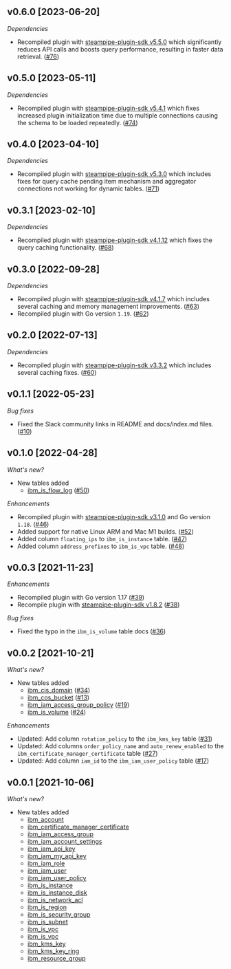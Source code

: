 ## v0.6.0 [2023-06-20]

_Dependencies_

- Recompiled plugin with [steampipe-plugin-sdk v5.5.0](https://github.com/turbot/steampipe-plugin-sdk/blob/v5.5.0/CHANGELOG.md#v550-2023-06-16) which significantly reduces API calls and boosts query performance, resulting in faster data retrieval. ([#76](https://github.com/turbot/steampipe-plugin-ibm/pull/76))

## v0.5.0 [2023-05-11]

_Dependencies_

- Recompiled plugin with [steampipe-plugin-sdk v5.4.1](https://github.com/turbot/steampipe-plugin-sdk/blob/main/CHANGELOG.md#v541-2023-05-05) which fixes increased plugin initialization time due to multiple connections causing the schema to be loaded repeatedly. ([#74](https://github.com/turbot/steampipe-plugin-ibm/pull/74))

## v0.4.0 [2023-04-10]

_Dependencies_

- Recompiled plugin with [steampipe-plugin-sdk v5.3.0](https://github.com/turbot/steampipe-plugin-sdk/blob/main/CHANGELOG.md#v530-2023-03-16) which includes fixes for query cache pending item mechanism and aggregator connections not working for dynamic tables. ([#71](https://github.com/turbot/steampipe-plugin-ibm/pull/71))

## v0.3.1 [2023-02-10]

_Dependencies_

- Recompiled plugin with [steampipe-plugin-sdk v4.1.12](https://github.com/turbot/steampipe-plugin-sdk/blob/main/CHANGELOG.md#v4112-2023-02-09) which fixes the query caching functionality. ([#68](https://github.com/turbot/steampipe-plugin-ibm/pull/68))

## v0.3.0 [2022-09-28]

_Dependencies_

- Recompiled plugin with [steampipe-plugin-sdk v4.1.7](https://github.com/turbot/steampipe-plugin-sdk/blob/main/CHANGELOG.md#v417-2022-09-08) which includes several caching and memory management improvements. ([#63](https://github.com/turbot/steampipe-plugin-ibm/pull/63))
- Recompiled plugin with Go version `1.19`. ([#62](https://github.com/turbot/steampipe-plugin-ibm/pull/62))

## v0.2.0 [2022-07-13]

_Dependencies_

- Recompiled plugin with [steampipe-plugin-sdk v3.3.2](https://github.com/turbot/steampipe-plugin-sdk/blob/main/CHANGELOG.md#v332--2022-07-11) which includes several caching fixes. ([#60](https://github.com/turbot/steampipe-plugin-ibm/pull/60))

## v0.1.1 [2022-05-23]

_Bug fixes_

- Fixed the Slack community links in README and docs/index.md files. ([#10](https://github.com/turbot/steampipe-plugin-ibm/pull/10))

## v0.1.0 [2022-04-28]

_What's new?_

- New tables added
  - [ibm_is_flow_log](https://hub.steampipe.io/plugins/turbot/ibm/tables/ibm_is_flow_log) ([#50](https://github.com/turbot/steampipe-plugin-ibm/pull/50))

_Enhancements_

- Recompiled plugin with [steampipe-plugin-sdk v3.1.0](https://github.com/turbot/steampipe-plugin-sdk/blob/main/CHANGELOG.md#v310--2022-03-30) and Go version `1.18`. ([#46](https://github.com/turbot/steampipe-plugin-ibm/pull/46))
- Added support for native Linux ARM and Mac M1 builds. ([#52](https://github.com/turbot/steampipe-plugin-ibm/pull/52))
- Added column `floating_ips` to `ibm_is_instance` table. ([#47](https://github.com/turbot/steampipe-plugin-ibm/pull/47))
- Added column `address_prefixes` to `ibm_is_vpc` table. ([#48](https://github.com/turbot/steampipe-plugin-ibm/pull/48))

## v0.0.3 [2021-11-23]

_Enhancements_

- Recompiled plugin with Go version 1.17 ([#39](https://github.com/turbot/steampipe-plugin-ibm/pull/39))
- Recompile plugin with [steampipe-plugin-sdk v1.8.2](https://github.com/turbot/steampipe-plugin-sdk/blob/main/CHANGELOG.md#v182--2021-11-22) ([#38](https://github.com/turbot/steampipe-plugin-ibm/pull/38))

_Bug fixes_

- Fixed the typo in the `ibm_is_volume` table docs ([#36](https://github.com/turbot/steampipe-plugin-ibm/pull/36))

## v0.0.2 [2021-10-21]

_What's new?_

- New tables added
  - [ibm_cis_domain](https://hub.steampipe.io/plugins/turbot/ibm/tables/ibm_cis_domain) ([#34](https://github.com/turbot/steampipe-plugin-ibm/pull/34))
  - [ibm_cos_bucket](https://hub.steampipe.io/plugins/turbot/ibm/tables/ibm_cos_bucket) ([#13](https://github.com/turbot/steampipe-plugin-ibm/pull/13))
  - [ibm_iam_access_group_policy](https://hub.steampipe.io/plugins/turbot/ibm/tables/ibm_iam_access_group_policy) ([#19](https://github.com/turbot/steampipe-plugin-ibm/pull/19))
  - [ibm_is_volume](https://hub.steampipe.io/plugins/turbot/ibm/tables/ibm_is_volume`) ([#24](https://github.com/turbot/steampipe-plugin-ibm/pull/24))

_Enhancements_

- Updated: Add column `rotation_policy` to the `ibm_kms_key` table ([#31](https://github.com/turbot/steampipe-plugin-ibm/pull/31))
- Updated: Add columns `order_policy_name` and `auto_renew_enabled` to the `ibm_certificate_manager_certificate` table ([#27](https://github.com/turbot/steampipe-plugin-ibm/pull/27))
- Updated: Add column `iam_id` to the `ibm_iam_user_policy` table ([#17](https://github.com/turbot/steampipe-plugin-ibm/pull/17))

## v0.0.1 [2021-10-06]

_What's new?_

- New tables added
  - [ibm_account](https://hub.steampipe.io/plugins/turbot/ibm/tables/ibm_account)
  - [ibm_certificate_manager_certificate](https://hub.steampipe.io/plugins/turbot/ibm/tables/ibm_certificate_manager_certificate)
  - [ibm_iam_access_group](https://hub.steampipe.io/plugins/turbot/ibm/tables/ibm_iam_access_group)
  - [ibm_iam_account_settings](https://hub.steampipe.io/plugins/turbot/ibm/tables/ibm_iam_account_settings)
  - [ibm_iam_api_key](https://hub.steampipe.io/plugins/turbot/ibm/tables/ibm_iam_api_key)
  - [ibm_iam_my_api_key](https://hub.steampipe.io/plugins/turbot/ibm/tables/ibm_iam_my_api_key)
  - [ibm_iam_role](https://hub.steampipe.io/plugins/turbot/ibm/tables/ibm_iam_role)
  - [ibm_iam_user](https://hub.steampipe.io/plugins/turbot/ibm/tables/ibm_iam_user)
  - [ibm_iam_user_policy](https://hub.steampipe.io/plugins/turbot/ibm/tables/ibm_iam_user_policy)
  - [ibm_is_instance](https://hub.steampipe.io/plugins/turbot/ibm/tables/ibm_is_instance)
  - [ibm_is_instance_disk](https://hub.steampipe.io/plugins/turbot/ibm/tables/ibm_is_instance_disk)
  - [ibm_is_network_acl](https://hub.steampipe.io/plugins/turbot/ibm/tables/ibm_is_network_acl)
  - [ibm_is_region](https://hub.steampipe.io/plugins/turbot/ibm/tables/ibm_is_region)
  - [ibm_is_security_group](https://hub.steampipe.io/plugins/turbot/ibm/tables/ibm_is_security_group)
  - [ibm_is_subnet](https://hub.steampipe.io/plugins/turbot/ibm/tables/ibm_is_subnet)
  - [ibm_is_vpc](https://hub.steampipe.io/plugins/turbot/ibm/tables/ibm_is_vpc)
  - [ibm_is_vpc](https://hub.steampipe.io/plugins/turbot/ibm/tables/ibm_is_vpc)
  - [ibm_kms_key](https://hub.steampipe.io/plugins/turbot/ibm/tables/ibm_kms_key)
  - [ibm_kms_key_ring](https://hub.steampipe.io/plugins/turbot/ibm/tables/ibm_kms_key_ring)
  - [ibm_resource_group](https://hub.steampipe.io/plugins/turbot/ibm/tables/ibm_resource_group)
